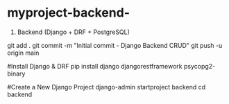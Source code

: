 # myproject-backend-
1. Backend (Django + DRF + PostgreSQL) 

git add .
git commit -m "Initial commit - Django Backend CRUD"
git push -u origin main

#Install Django & DRF
pip install django djangorestframework psycopg2-binary

#Create a New Django Project
django-admin startproject backend
cd backend
